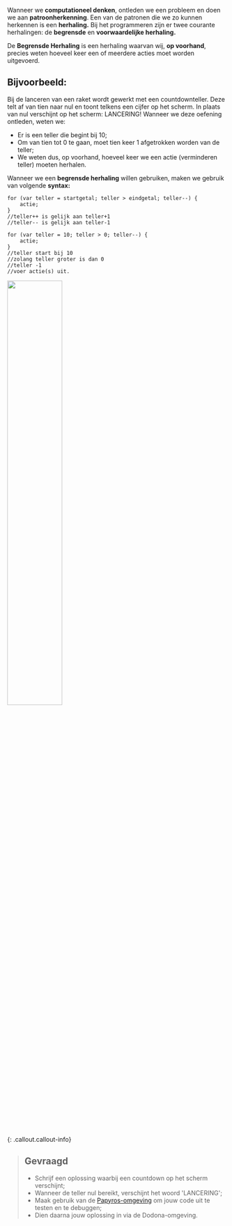 Wanneer we **computationeel denken**, ontleden we een probleem en doen we aan **patroonherkenning**. Een van de patronen die we zo kunnen herkennen is een **herhaling.** 
Bij het programmeren zijn er twee courante herhalingen: de **begrensde** en **voorwaardelijke herhaling.**

De **Begrensde Herhaling** is een herhaling waarvan wij, **op voorhand**, precies weten hoeveel keer een of meerdere acties moet worden uitgevoerd. 

## Bijvoorbeeld:

Bij de lanceren van een raket wordt gewerkt met een countdownteller. Deze telt af van tien naar nul en toont telkens een cijfer op het scherm. 
In plaats van nul verschijnt op het scherm: LANCERING!
Wanneer we deze oefening ontleden, weten we: 
* Er is een teller die begint bij 10; 
* Om van tien tot 0 te gaan, moet tien keer 1 afgetrokken worden van de teller; 
* We weten dus, op voorhand, hoeveel keer we een actie (verminderen teller) moeten herhalen. 

Wanneer we een **begrensde herhaling** willen gebruiken, maken we gebruik van volgende **syntax:**

```
for (var teller = startgetal; teller > eindgetal; teller--) { 
	actie; 
}
//teller++ is gelijk aan teller+1
//teller-- is gelijk aan teller-1
```

```
for (var teller = 10; teller > 0; teller--) { 
	actie; 
}
//teller start bij 10
//zolang teller groter is dan 0
//teller -1
//voer actie(s) uit. 

```



<img src="https://images.pexels.com/photos/41005/rocket-launch-rocket-take-off-soyuz-41005.jpeg?auto=compress&cs=tinysrgb&w=1260&h=750&dpr=1" width="50%"/>

{: .callout.callout-info}
> ## Gevraagd
> * Schrijf een oplossing waarbij een countdown op het scherm verschijnt; 
> * Wanneer de teller nul bereikt, verschijnt het woord 'LANCERING'; 
> * Maak gebruik van de [Papyros-omgeving](https://papyros.dodona.be/?locale=nl&language=JavaScript) om jouw code uit te testen en te debuggen;
> * Dien daarna jouw oplossing in via de Dodona-omgeving. 
